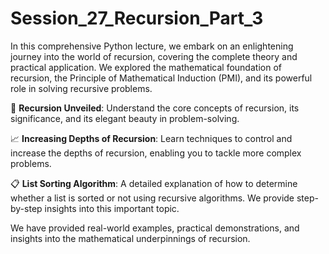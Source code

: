 # Session_27_Recursion_Part_3

In this comprehensive Python lecture, we embark on an enlightening journey into the world of recursion, covering the complete theory and practical application. We explored the mathematical foundation of recursion, the Principle of Mathematical Induction (PMI), and its powerful role in solving recursive problems.

🔵 **Recursion Unveiled**: Understand the core concepts of recursion, its significance, and its elegant beauty in problem-solving.

📈 **Increasing Depths of Recursion**: Learn techniques to control and increase the depths of recursion, enabling you to tackle more complex problems.

📋 **List Sorting Algorithm**: A detailed explanation of how to determine whether a list is sorted or not using recursive algorithms. We provide step-by-step insights into this important topic.

We have provided real-world examples, practical demonstrations, and insights into the mathematical underpinnings of recursion.
